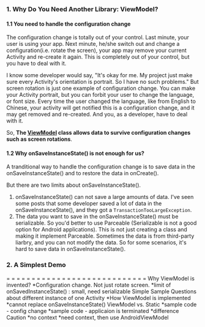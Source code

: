 ### 1. Why Do You Need Another Library: ViewModel?


#### 1.1 You need to handle the configuration change
The configuration change is totally out of your control. Last minute, your user is using your app. Next minute, he/she switch out and change a configuration(i.e. rotate the screen), your app may remove your current Activity and re-create it again. This is completely out of your control, but you have to deal with it. 

I know some developer would say, "It's okay for me. My project just make sure every Activity's orientation is portrait. So I have no such problems." But screen rotation is just one example of configuration change. You can make your Activity portrait, but you can forbit your user to change the language, or font size. Every time the user changed the language, like from English to Chinese, your activity will get notified this is a configuration change, and it may get removed and re-created. And you, as a developer, have to deal with it.

So, **The [ViewModel](https://developer.android.com/reference/android/arch/lifecycle/ViewModel.html) class allows data to survive configuration changes such as screen rotations**. 

#### 1.2 Why onSaveInstanceState() is not enough for us?
A tranditional way to handle the configuration change is to save data in the onSaveInstanceState() and to restore the data in onCreate(). 

But there are two limits about onSaveInstanceState(). 
1. onSaveInstanceState() can not save a large amounts of data. I've seen some posts that some developer saved a lot of data in the onSaveInstanceState(), and they got a `TransactionTooLargeException`.
2. The data you want to save in the onSaveInstanceState() must be serializable. So you'd better to use Parceable (Serializable is not a good option for Android applications). This is not just creating a class and making it implement Parceable. Sometimes the data is from third-party liarbry, and you can not modify the data. So for some scenarios, it's hard to save data in onSaveInstanceState().

### 2. A Simplest Demo










= = = = = = = = = = = = = = = = = = = = = = = = = = = = 
Why ViewModel is invented?
    *Configuration change. Not just rotate screen.
    *limit of onSavedInstanceState() : small, need serializable
Simple Sample
Questions about different instance of one Activity
    *How ViewModel is implemented
    *cannot replace onSaveInstanceState()
ViewModel vs. Static
    *sample code - config change
    *sample code - applicaion is terminated
    *difference
Caution
    *no context
    *need context, then use AndroidViewModel

